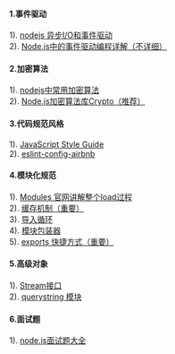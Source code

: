 #### 1.事件驱动
1). [nodejs 异步I/O和事件驱动](http://www.open-open.com/lib/view/open1463877785001.html)  
2). [Node.js中的事件驱动编程详解（不详细）](http://www.jb51.net/article/53812.htm)  
#### 2.加密算法
1). [nodejs中常用加密算法](http://www.cnblogs.com/laogai/p/4664917.html)  
2). [Node.js加密算法库Crypto（推荐）](http://ju.outofmemory.cn/entry/118198)  
#### 3.代码规范风格
1). [JavaScript Style Guide](https://github.com/airbnb/javascript)  
2). [eslint-config-airbnb](https://www.npmjs.com/package/eslint-config-airbnb)  
#### 4.模块化规范
1). [Modules 官网讲解整个load过程](https://github.com/aihttp://nodejs.cn/api/en/modules.html)  
2). [缓存机制（重要）](http://nodejs.cn/api/en/modules.html#modules_caching)  
3). [导入循环](http://nodejs.cn/api/en/modules.html#modules_cycles)  
4). [模块包装器](http://nodejs.cn/api/modules.html#modules_the_module_wrapper)  
5). [exports 快捷方式（重要）](http://nodejs.cn/api/modules.html#modules_exports_shortcut)  
#### 5.高级对象
1). [Stream接口](http://javascript.ruanyifeng.com/nodejs/stream.html)  
2). [querystring 模块](http://javascript.ruanyifeng.com/nodejs/querystring.html)  
#### 6.面试题
1). [node.js面试题大全](http://www.cnblogs.com/meteorcn/p/node_mianshiti_interview_question.html)  









